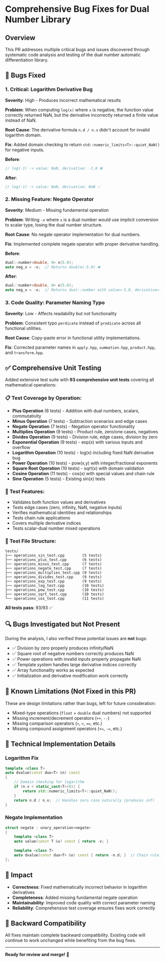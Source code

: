 # Comprehensive Bug Fixes for Dual Number Library

## Overview
This PR addresses multiple critical bugs and issues discovered through systematic code analysis and testing of the dual number automatic differentiation library.

## 🐛 Bugs Fixed

### 1. **Critical: Logarithm Derivative Bug** 
**Severity**: High - Produces incorrect mathematical results

**Problem**: When computing `log(x)` where `x` is negative, the function value correctly returned NaN, but the derivative incorrectly returned a finite value instead of NaN.

**Root Cause**: The derivative formula `n.d / n.v` didn't account for invalid logarithm domain.

**Fix**: Added domain checking to return `std::numeric_limits<T>::quiet_NaN()` for negative inputs.

**Before**:
```cpp
// log(-1) -> value: NaN, derivative: -1.0 ❌
```

**After**:
```cpp  
// log(-1) -> value: NaN, derivative: NaN ✅
```

### 2. **Missing Feature: Negate Operator**
**Severity**: Medium - Missing fundamental operation

**Problem**: Writing `-x` where `x` is a dual number would use implicit conversion to scalar type, losing the dual number structure.

**Root Cause**: No negate operator implementation for dual numbers.

**Fix**: Implemented complete negate operator with proper derivative handling.

**Before**:
```cpp
dual::number<double, 0> x(5.0);
auto neg_x = -x;  // Returns double(-5.0) ❌
```

**After**:
```cpp
dual::number<double, 0> x(5.0);  
auto neg_x = -x;  // Returns dual::number with value=-5.0, derivative=-1.0 ✅
```

### 3. **Code Quality: Parameter Naming Typo**
**Severity**: Low - Affects readability but not functionality

**Problem**: Consistent typo `perdicate` instead of `predicate` across all functional utilities.

**Root Cause**: Copy-paste error in functional utility implementations.

**Fix**: Corrected parameter names in `apply.hpp`, `summation.hpp`, `product.hpp`, and `transform.hpp`.

## ✅ Comprehensive Unit Testing

Added extensive test suite with **93 comprehensive unit tests** covering all mathematical operations:

### 📋 **Test Coverage by Operation**:
- **Plus Operation** (6 tests) - Addition with dual numbers, scalars, commutativity
- **Minus Operation** (7 tests) - Subtraction scenarios and edge cases  
- **Negate Operation** (7 tests) - Negation operator functionality
- **Multiplies Operation** (9 tests) - Product rule, zero/one cases, negatives
- **Divides Operation** (9 tests) - Division rule, edge cases, division by zero
- **Exponential Operation** (9 tests) - exp(x) with various inputs and overflow
- **Logarithm Operation** (10 tests) - log(x) including fixed NaN derivative bug
- **Power Operation** (10 tests) - pow(x,y) with integer/fractional exponents
- **Square Root Operation** (10 tests) - sqrt(x) with domain validation
- **Cosine Operation** (11 tests) - cos(x) with special values and chain rule
- **Sine Operation** (5 tests) - Existing sin(x) tests

### 🔧 **Test Features**:
- Validates both function values and derivatives
- Tests edge cases (zero, infinity, NaN, negative inputs)
- Verifies mathematical identities and relationships  
- Tests chain rule applications
- Covers multiple derivative indices
- Tests scalar-dual number mixed operations

### 📁 **Test File Structure**:
```
tests/
├── operations_sin_test.cpp        (5 tests)
├── operations_plus_test.cpp       (6 tests)
├── operations_minus_test.cpp      (7 tests)
├── operations_negate_test.cpp     (7 tests)
├── operations_multiplies_test.cpp (9 tests)
├── operations_divides_test.cpp    (9 tests)
├── operations_exp_test.cpp        (9 tests)
├── operations_log_test.cpp        (10 tests)
├── operations_pow_test.cpp        (10 tests)
├── operations_sqrt_test.cpp       (10 tests)
└── operations_cos_test.cpp        (11 tests)
```

**All tests pass**: 93/93 ✅

## 🔍 Bugs Investigated but Not Present

During the analysis, I also verified these potential issues are **not** bugs:

- ✅ Division by zero properly produces infinity/NaN
- ✅ Square root of negative numbers correctly produces NaN
- ✅ Power operations with invalid inputs properly propagate NaN  
- ✅ Template system handles large derivative indices correctly
- ✅ Array functionality works as expected
- ✅ Initialization and derivative modification work correctly

## 🚧 Known Limitations (Not Fixed in this PR)

These are design limitations rather than bugs, left for future consideration:

- Mixed-type operations (`float` + `double` dual numbers) not supported
- Missing increment/decrement operators (`++`, `--`)
- Missing comparison operators (`>`, `<`, `==`, etc.)
- Missing compound assignment operators (`+=`, `-=`, etc.)

## 🔧 Technical Implementation Details

### Logarithm Fix
```cpp
template <class T>
auto dvalue(const duo<T> &n) const
{
    // Domain checking for logarithm
    if (n.v < static_cast<T>(0)) {
        return std::numeric_limits<T>::quiet_NaN();
    }
    return n.d / n.v;  // Handles zero case naturally (produces inf)
}
```

### Negate Implementation
```cpp
struct negate : unary_operation<negate>
{
    template <class T>
    auto value(const T &v) const { return -v; }
    
    template <class T>  
    auto dvalue(const duo<T> &n) const { return -n.d; }  // Chain rule: d/dx(-f) = -f'
};
```

## 🎯 Impact

- **Correctness**: Fixed mathematically incorrect behavior in logarithm derivatives
- **Completeness**: Added missing fundamental negate operation
- **Maintainability**: Improved code quality with correct parameter naming
- **Reliability**: Comprehensive test coverage ensures fixes work correctly

## 🔄 Backward Compatibility

All fixes maintain complete backward compatibility. Existing code will continue to work unchanged while benefiting from the bug fixes.

---

**Ready for review and merge!** 🚀